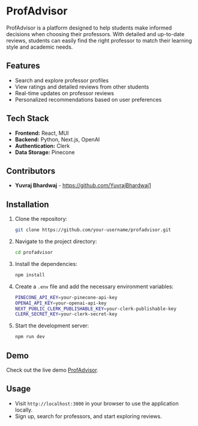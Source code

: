 # ProfAdvisor

ProfAdvisor is a platform designed to help students make informed decisions when choosing their professors. With detailed and up-to-date reviews, students can easily find the right professor to match their learning style and academic needs.

## Features

- Search and explore professor profiles
- View ratings and detailed reviews from other students
- Real-time updates on professor reviews
- Personalized recommendations based on user preferences

## Tech Stack

- **Frontend:** React, MUI
- **Backend:** Python, Next.js, OpenAI
- **Authentication:** Clerk
- **Data Storage:** Pinecone

## Contributors

- **Yuvraj Bhardwaj** - https://github.com/YuvrajBhardwaj1

## Installation

1. Clone the repository:
    ```bash
    git clone https://github.com/your-username/profadvisor.git
    ```
2. Navigate to the project directory:
    ```bash
    cd profadvisor
    ```
3. Install the dependencies:
    ```bash
    npm install
    ```
4. Create a `.env` file and add the necessary environment variables:
    ```bash
    PINECONE_API_KEY=your-pinecone-api-key
    OPENAI_API_KEY=your-openai-api-key
    NEXT_PUBLIC_CLERK_PUBLISHABLE_KEY=your-clerk-publishable-key
    CLERK_SECRET_KEY=your-clerk-secret-key
    ```
5. Start the development server:
    ```bash
    npm run dev
    ```

## Demo

Check out the live demo [ProfAdvisor](https://profadvisor.vercel.app/).

## Usage

- Visit `http://localhost:3000` in your browser to use the application locally.
- Sign up, search for professors, and start exploring reviews.